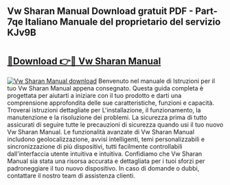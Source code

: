 ## Vw Sharan Manual Download gratuit PDF - Part-7qe Italiano Manuale del proprietario del servizio KJv9B

# <h2><a href="http://dfdnfg.blite.top/?on=Vw+Sharan+Manual">🔗Download 👉🔴 Vw Sharan Manual</a></h2>

[![Vw Sharan Manual download](https://i.imgur.com/lujVjoI.png)](http://dfdnfg.blite.top/?on=Vw+Sharan+Manual)
Benvenuto nel manuale di Istruzioni per il tuo Vw Sharan Manual appena consegnato. Questa guida completa è progettata per aiutarti a iniziare con il tuo prodotto e darti una comprensione approfondita delle sue caratteristiche, funzioni e capacità. Troverai istruzioni dettagliate per L'installazione, il funzionamento, la manutenzione e la risoluzione dei problemi. La sicurezza prima di tutto assicurati di seguire tutte le precauzioni di sicurezza quando usi il tuo nuovo Vw Sharan Manual. Le funzionalità avanzate di Vw Sharan Manual includono geolocalizzazione, avvisi intelligenti, temi personalizzabili e sincronizzazione di più dispositivi, tutti facilmente controllabili dall'interfaccia utente intuitiva e intuitiva. Confidiamo che Vw Sharan Manual sia stata una risorsa accurata e dettagliata per i tuoi sforzi per padroneggiare il tuo nuovo dispositivo. In caso di domande o dubbi, contattare il nostro team di assistenza clienti.
